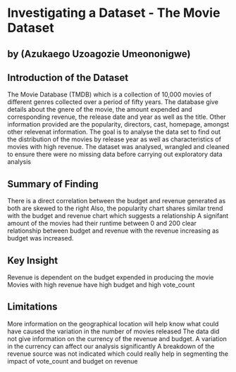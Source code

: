 # Investigating a Dataset - The Movie Dataset
## by (Azukaego Uzoagozie Umeononigwe)


## Introduction of the Dataset
The Movie Database (TMDB) which is a collection of 10,000 movies of different genres collected over a period of fifty years. The database give details about the gnere of the movie, the amount expended and corresponding revenue, the release date and year as well as the title. Other information provided are the popularity, directors, cast, homepage, amongst other relevenat information.
The goal is to analyse the data set to find out the distribution of the movies by release year as well as characteristics of movies with high revenue.
The dataset was analysed, wrangled and cleaned to ensure there were no missing data before carrying out exploratory data analysis


## Summary of Finding
There is a direct correlation between the budget and revenue generated as both are skewed to the right
Also, the popularity chart shares similar trend with the budget and revenue chart which suggests a relationship
A signifant amount of the movies had their runtime between 0 and 200
clear relationship between budget and revenue with the revenue increasing as budget was increased.


## Key Insight
Revenue is dependent on the budget expended in producing the movie
Movies with high revenue have high budget and high vote_count


## Limitations
More information on the geographical location will help know what could have caused the variation in the number of movies released
The data did not give information on the currency of the revenue and budget. A variation in the currency can affect our analysis significantly
A breakdown of the revenue source was not indicated which could really help in segmenting the impact of vote_count and budget on revenue

